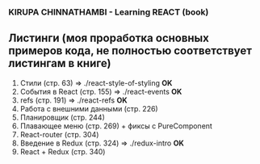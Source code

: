 ### KIRUPA CHINNATHAMBI - Learning REACT (book)

## Листинги (моя проработка основных примеров кода, не полностью соответствует листингам в книге)

1. Стили (стр. 63) => ./react-style-of-styling **OK**
1. События в React (стр. 155) => ./react-events **OK**
1. refs (стр. 191) => ./react-refs **OK**
1. Работа с внешними данными (стр. 226)
1. Планировщик (стр. 244)
1. Плавающее меню (стр. 269) + фиксы с PureComponent
1. React-router (стр. 304)
1. Введение в Redux (стр. 324) => ./redux-intro **OK**
1. React + Redux (стр. 340)
